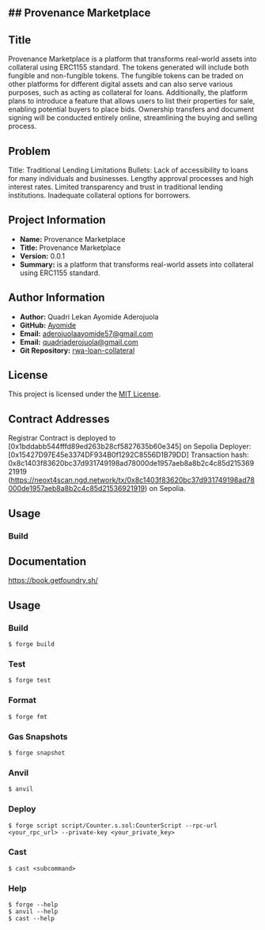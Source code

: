## ## Provenance Marketplace

## Title
Provenance Marketplace is a platform that transforms real-world assets into collateral using ERC1155 standard. The tokens generated will include both fungible and non-fungible tokens. The fungible tokens can be traded on other platforms for different digital assets and can also serve various purposes, such as acting as collateral for loans. Additionally, the platform plans to introduce a feature that allows users to list their properties for sale, enabling potential buyers to place bids. Ownership transfers and document signing will be conducted entirely online, streamlining the buying and selling process.
## Problem

Title: Traditional Lending Limitations
Bullets:
Lack of accessibility to loans for many individuals and businesses.
Lengthy approval processes and high interest rates.
Limited transparency and trust in traditional lending institutions.
Inadequate collateral options for borrowers.

## Project Information

- **Name:** Provenance Marketplace
- **Title:** Provenance Marketplace
- **Version:** 0.0.1
- **Summary:** is a platform that transforms real-world assets into collateral using ERC1155 standard.

## Author Information

- **Author:** Quadri Lekan Ayomide Aderojuola
- **GitHub:** [Ayomide](https://github.com/Ayomide57/)
- **Email:** [aderojuolaayomide57@gmail.com](mailto:aderojuolaayomide57@gmail.com)
- **Email:** [quadriaderojuola@gmail.com](mailto:quadriaderojuola@gmail.com)
- **Git Repository:** [rwa-loan-collateral](https://github.com/Ayomide57/rwa-loan-collateral)


## License

This project is licensed under the [MIT License](https://opensource.org/licenses/MIT).

## Contract Addresses

Registrar Contract is deployed to [0x1bddabb544fffd89ed263b28cf5827635b60e345] on Sepolia
Deployer: [0x15427D97E45e3374DF934B0f1292C8556D1B79DD]
Transaction hash: 0x8c1403f83620bc37d931749198ad78000de1957aeb8a8b2c4c85d21536921919
(https://neoxt4scan.ngd.network/tx/0x8c1403f83620bc37d931749198ad78000de1957aeb8a8b2c4c85d21536921919) on Sepolia.

## Usage

### Build

## Documentation

https://book.getfoundry.sh/

## Usage

### Build

```shell
$ forge build
```

### Test

```shell
$ forge test
```

### Format

```shell
$ forge fmt
```

### Gas Snapshots

```shell
$ forge snapshot
```

### Anvil

```shell
$ anvil
```

### Deploy

```shell
$ forge script script/Counter.s.sol:CounterScript --rpc-url <your_rpc_url> --private-key <your_private_key>
```

### Cast

```shell
$ cast <subcommand>
```

### Help

```shell
$ forge --help
$ anvil --help
$ cast --help
```
